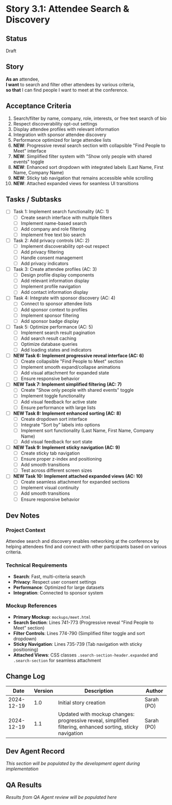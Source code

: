 # Story 3.1: Attendee Search & Discovery

## Status
Draft

## Story
**As an** attendee,  
**I want** to search and filter other attendees by various criteria,  
**so that** I can find people I want to meet at the conference.

## Acceptance Criteria
1. Search/filter by name, company, role, interests, or free text search of bio
2. Respect discoverability opt-out settings
3. Display attendee profiles with relevant information
4. Integration with sponsor attendee discovery
5. Performance optimized for large attendee lists
6. **NEW**: Progressive reveal search section with collapsible "Find People to Meet" interface
7. **NEW**: Simplified filter system with "Show only people with shared events" toggle
8. **NEW**: Enhanced sort dropdown with integrated labels (Last Name, First Name, Company Name)
9. **NEW**: Sticky tab navigation that remains accessible while scrolling
10. **NEW**: Attached expanded views for seamless UI transitions

## Tasks / Subtasks
- [ ] Task 1: Implement search functionality (AC: 1)
  - [ ] Create search interface with multiple filters
  - [ ] Implement name-based search
  - [ ] Add company and role filtering
  - [ ] Implement free text bio search
- [ ] Task 2: Add privacy controls (AC: 2)
  - [ ] Implement discoverability opt-out respect
  - [ ] Add privacy filtering
  - [ ] Handle consent management
  - [ ] Add privacy indicators
- [ ] Task 3: Create attendee profiles (AC: 3)
  - [ ] Design profile display components
  - [ ] Add relevant information display
  - [ ] Implement profile navigation
  - [ ] Add contact information display
- [ ] Task 4: Integrate with sponsor discovery (AC: 4)
  - [ ] Connect to sponsor attendee lists
  - [ ] Add sponsor context to profiles
  - [ ] Implement sponsor filtering
  - [ ] Add sponsor badge display
- [ ] Task 5: Optimize performance (AC: 5)
  - [ ] Implement search result pagination
  - [ ] Add search result caching
  - [ ] Optimize database queries
  - [ ] Add loading states and indicators
- [ ] **NEW Task 6: Implement progressive reveal interface (AC: 6)**
  - [ ] Create collapsible "Find People to Meet" section
  - [ ] Implement smooth expand/collapse animations
  - [ ] Add visual attachment for expanded state
  - [ ] Ensure responsive behavior
- [ ] **NEW Task 7: Implement simplified filtering (AC: 7)**
  - [ ] Create "Show only people with shared events" toggle
  - [ ] Implement toggle functionality
  - [ ] Add visual feedback for active state
  - [ ] Ensure performance with large lists
- [ ] **NEW Task 8: Implement enhanced sorting (AC: 8)**
  - [ ] Create dropdown sort interface
  - [ ] Integrate "Sort by" labels into options
  - [ ] Implement sort functionality (Last Name, First Name, Company Name)
  - [ ] Add visual feedback for sort state
- [ ] **NEW Task 9: Implement sticky navigation (AC: 9)**
  - [ ] Create sticky tab navigation
  - [ ] Ensure proper z-index and positioning
  - [ ] Add smooth transitions
  - [ ] Test across different screen sizes
- [ ] **NEW Task 10: Implement attached expanded views (AC: 10)**
  - [ ] Create seamless attachment for expanded sections
  - [ ] Implement visual continuity
  - [ ] Add smooth transitions
  - [ ] Ensure responsive behavior

## Dev Notes
### Project Context
Attendee search and discovery enables networking at the conference by helping attendees find and connect with other participants based on various criteria.

### Technical Requirements
- **Search**: Fast, multi-criteria search
- **Privacy**: Respect user consent settings
- **Performance**: Optimized for large datasets
- **Integration**: Connected to sponsor system

### Mockup References
- **Primary Mockup**: `mockups/meet.html`
- **Search Section**: Lines 741-773 (Progressive reveal "Find People to Meet" section)
- **Filter Controls**: Lines 774-790 (Simplified filter toggle and sort dropdown)
- **Sticky Navigation**: Lines 735-739 (Tab navigation with sticky positioning)
- **Attached Views**: CSS classes `.search-section-header.expanded` and `.search-section` for seamless attachment

## Change Log
| Date | Version | Description | Author |
|------|---------|-------------|---------|
| 2024-12-19 | 1.0 | Initial story creation | Sarah (PO) |
| 2024-12-19 | 1.1 | Updated with mockup changes: progressive reveal, simplified filtering, enhanced sorting, sticky navigation | Sarah (PO) |

## Dev Agent Record
*This section will be populated by the development agent during implementation*

## QA Results
*Results from QA Agent review will be populated here*
